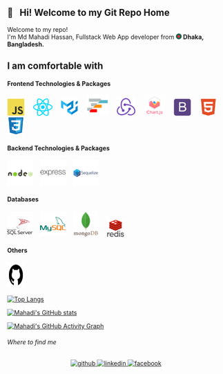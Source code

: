 ## 👋 &nbsp; Hi! Welcome to my Git Repo Home

<p>Welcome to my repo! </br> I'm Md Mahadi Hassan, Fullstack Web App developer from <img src="./icons/others/flag_bd.png" width="13" height="13" /> <b>Dhaka, Bangladesh.</b></p>
 
## I am comfortable with
#### Frontend Technologies & Packages
<img  src="./icons/frontend/javascript.svg" alt="Javascript" width="40" height="40"/> &nbsp; &nbsp; <img  src="./icons/frontend/react_js.svg" alt="ReactJS" width="45" height="40"/> &nbsp; &nbsp; <img  src="./icons/frontend/material_ui.svg" alt="Material-UI" width="40" height="40"/> &nbsp; &nbsp; <img  src="./icons/frontend/ag_grid.png" alt="Ag-Grid" width="50" height="48"/> &nbsp; &nbsp; <img  src="./icons/frontend/redux.svg" alt="Redux" width="43" height="42"/> &nbsp; &nbsp; <img  src="./icons/frontend/chart_js.svg" alt="Chart.js" width="50" height="48"/> &nbsp; &nbsp; <img  src="./icons/frontend/bootstrap.svg" alt="Bootstrap" width="40" height="40"/> &nbsp; &nbsp; <img src="./icons/frontend/html5.svg" alt="hTML5" width="40" height="40"/> &nbsp; &nbsp; <img  src="./icons/frontend/css3.svg" alt="CSS3" width="40" height="40"/>

#### Backend Technologies & Packages

<img src="./icons/backend/nodejs_with_title.svg" alt="NodeJS" width="60" height="60"/> &nbsp; &nbsp;<img  src="./icons/backend/expressjs_long.svg" alt="ExpressJS" width="60" height="60"/> &nbsp; &nbsp;<img  src="./icons/backend/sequelize_with_title.svg" alt="Sequelize" width="60" height="60"/>

#### Databases

<img  src="./icons/backend/sql_server_with_title.svg" alt="MSSQL" width="60" height="50"/> &nbsp; &nbsp;<img  src="./icons/backend/my_sql_transparent.svg" alt="MySql" width="60" height="60"/> &nbsp; &nbsp;<img  src="./icons/backend/mongodb_with_title.svg" alt="Mongodb" width="60" height="60"/> &nbsp; &nbsp; <img  src="./icons/backend/redis_with_title.svg" alt="Redis" width="40" height="40"/>

#### Others

<img src="./icons/others/github.svg" alt="Github" width="40" height="60"/>

<br/>

[![Top Langs](https://github-readme-stats.vercel.app/api/top-langs/?username=31mahadi&layout=compact&theme=react)](https://github.com/31mahadi/github-readme-stats)

[![Mahadi's GitHub stats](https://github-readme-streak-stats.herokuapp.com/?user=31mahadi&hide_border=false&theme=react)](https://github.com/31mahadi/github-readme-stats)

[![Mahadi's GitHub Activity Graph](https://github-readme-activity-graph.cyclic.app/graph?username=31mahadi&theme=react&custom_title=Contribution%20Graph)](https://git.io/praveenscience)

###### Where to find me

<div align="center">
    <a href="https://github.com/31mahadi" target="_blank">
       <img src=https://img.shields.io/badge/github-%2324292e.svg?&style=for-the-badge&logo=github&logoColor=white alt=github style="margin-bottom: 5px;" />
    </a>
    <a href="https://www.linkedin.com/in/31mahadi/" target="_blank">
       <img src=https://img.shields.io/badge/linkedin-%231E77B5.svg?&style=for-the-badge&logo=linkedin&logoColor=white alt=linkedin style="margin-bottom: 5px;" />
    </a>
    <a href="https://www.facebook.com/31mahadi" target="_blank">
        <img src=https://img.shields.io/badge/facebook-%232E87FB.svg?&style=for-the-badge&logo=facebook&logoColor=white alt=facebook style="margin-bottom: 5px;" />
    </a>
</div>

<br/>  
<br/>

